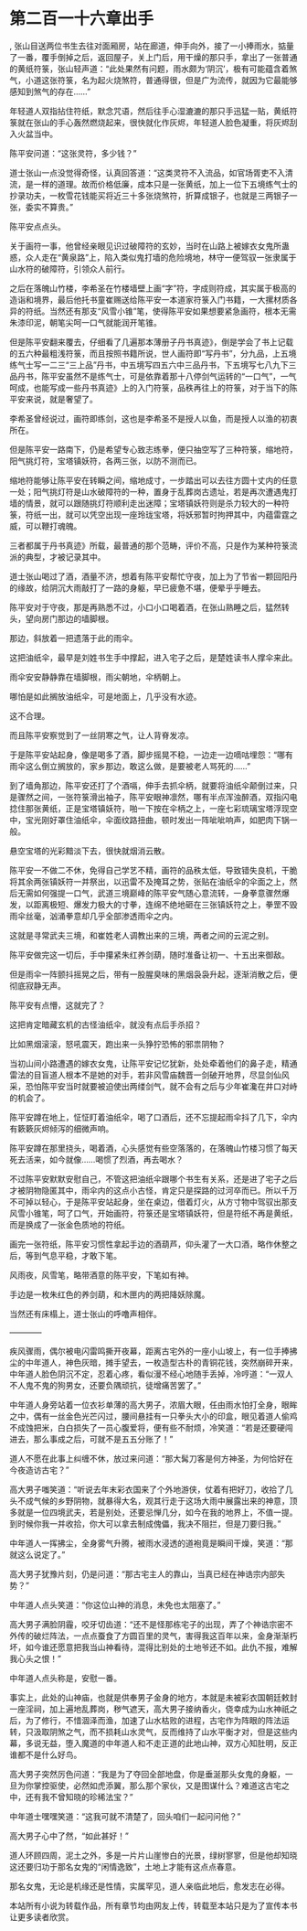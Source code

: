 # 第二百一十六章出手
,  张山目送两位书生去往对面厢房，站在廊道，伸手向外，接了一小捧雨水，掂量了一番，覆手倒掉之后，返回屋子，关上门后，用干燥的那只手，拿出了一张普通的黄纸符箓，张山轻声道：“此处果然有问题，雨水颇为‘阴沉’，极有可能蕴含着煞气，小道这张符箓，名为起火烧煞符，普通得很，但是广为流传，就因为它最能够感知到煞气的存在……”
   年轻道人双指拈住符纸，默念咒语，然后往手心湿漉漉的那只手迅猛一贴，黄纸符箓就在张山的手心轰然燃烧起来，很快就化作灰烬，年轻道人脸色凝重，将灰烬刮入火盆当中。
   陈平安问道：“这张灵符，多少钱？”
   道士张山一点没觉得奇怪，认真回答道：“这类灵符不入流品，如官场胥吏不入清流，是一样的道理。故而价格低廉，成本只是一张黄纸，加上一位下五境练气士的抄录功夫，一枚雪花钱能买将近三十多张烧煞符，折算成银子，也就是三两银子一张，委实不算贵。”
   陈平安点点头。
   关于画符一事，他曾经亲眼见识过破障符的玄妙，当时在山路上被嫁衣女鬼所蛊惑，众人走在“黄泉路”上，陷入类似鬼打墙的危险境地，林守一便驾驭一张隶属于山水符的破障符，引领众人前行。
   之后在落魄山竹楼，李希圣在竹楼墙壁上画“字”符，字成则符成，其实属于极高的造诣和境界，最后他托书童崔赐送给陈平安一本道家符箓入门书籍，一大摞材质各异的符纸。当然还有那支“风雪小锥”笔，使得陈平安如果想要紧急画符，根本无需朱漆印泥，朝笔尖呵一口气就能润开笔锥。
   但是陈平安翻来覆去，仔细看了几遍那本薄册子丹书真迹》，倒是学会了书上记载的五六种最粗浅符箓，而且按照书籍所说，世人画符即“写丹书”，分九品，上五境练气士写一二三“三上品”丹书，中五境写四五六中三品丹书，下五境写七八九下三品丹书，陈平安虽然不是练气士，可是依靠着那十八停剑气运转的“一口气”，一气呵成，也能写成一些丹书真迹》上的入门符箓，品秩再往上的符箓，对于当下的陈平安来说，就是奢望了。
   李希圣曾经说过，画符即练剑，这也是李希圣不是授人以鱼，而是授人以渔的初衷所在。
   但是陈平安一路南下，仍是希望专心致志练拳，便只抽空写了三种符箓，缩地符，阳气挑灯符，宝塔镇妖符，各两三张，以防不测而已。
   缩地符能够让陈平安在转瞬之间，缩地成寸，一步踏出可以去往方圆十丈内的任意一处；阳气挑灯符是山水破障符的一种，置身于乱葬岗古遗址，若是再次遭遇鬼打墙的情景，就可以跟随挑灯符顺利走出迷障；宝塔镇妖符则是杀力较大的一种符箓，符纸一出，就可以凭空出现一座玲珑宝塔，将妖邪暂时拘押其中，内蕴雷霆之威，可以鞭打魂魄。
   三者都属于丹书真迹》所载，最普通的那个范畴，评价不高，只是作为某种符箓流派的典型，才被记录其中。
   道士张山喝过了酒，酒量不济，想着有陈平安帮忙守夜，加上为了节省一颗回阳丹的缘故，给阴沉大雨敲打了一路的身躯，早已疲惫不堪，便晕乎乎睡去。
   陈平安对于守夜，那是再熟悉不过，小口小口喝着酒，在张山熟睡之后，猛然转头，望向房门那边的墙脚根。
   那边，斜放着一把遗落于此的雨伞。
   这把油纸伞，最早是刘姓书生手中撑起，进入宅子之后，是楚姓读书人撑伞来此。
   雨伞安安静静靠在墙脚根，雨尖朝地，伞柄朝上。
   哪怕是如此搁放油纸伞，可是地面上，几乎没有水迹。
   这不合理。
   而且陈平安察觉到了一丝阴寒之气，让人背脊发凉。
   于是陈平安站起身，像是喝多了酒，脚步摇晃不稳，一边走一边嘀咕埋怨：“哪有雨伞这么倒立搁放的，家乡那边，敢这么做，是要被老人骂死的……”
   到了墙角那边，陈平安还打了个酒嗝，伸手去抓伞柄，就要将油纸伞颠倒过来，只是骤然之间，一张符箓滑出袖子，陈平安眼神凛然，哪有半点浑浊醉酒，双指闪电捻住那张黄纸，正是宝塔镇妖符，啪一下按在伞柄之上，一座七彩琉璃宝塔浮现空中，宝光刚好罩住油纸伞，伞面纹路扭曲，顿时发出一阵呲呲响声，如肥肉下锅一般。
   悬空宝塔的光彩黯淡下去，很快就烟消云散。
   陈平安一不做二不休，免得自己学艺不精，画符的品秩太低，导致错失良机，干脆将其余两张镇妖符一并祭出，以迅雷不及掩耳之势，张贴在油纸伞的伞面之上，然后无需如何强提一口气，武道三境巅峰的陈平安气随心意流转，一身拳意骤然爆发，以距离极短、爆发力极大的寸拳，连绵不绝地砸在三张镇妖符之上，拳罡不毁雨伞丝毫，汹涌拳意却几乎全部渗透雨伞之内。
   这就是寻常武夫三境，和崔姓老人调教出来的三境，两者之间的云泥之别。
   陈平安做完这一切后，手中攥紧朱红养剑葫，随时准备让初一、十五出来御敌。
   但是雨伞一阵颤抖摇晃之后，带有一股腥臭味的黑烟袅袅升起，逐渐消散之后，便彻底寂静无声。
   陈平安有点懵，这就完了？
   这把肯定暗藏玄机的古怪油纸伞，就没有点后手杀招？
   比如黑烟滚滚，怒吼震天，跑出来一头狰狞恐怖的邪祟阴物？
   当初山间小路遭遇的嫁衣女鬼，让陈平安记忆犹新，处处牵着他们的鼻子走，精通雷法的目盲道人根本不是她的对手，若非风雪庙魏晋一剑破开地界，尽显剑仙风采，恐怕陈平安当时就要被迫使出两缕剑气，就不会有之后与少年崔瀺在井口对峙的机会了。
   陈平安蹲在地上，怔怔盯着油纸伞，喝了口酒后，还不忘提起雨伞抖了几下，伞内有簌簌灰烬倾泻的细微声响。
   陈平安蹲在那里挠头，喝着酒，心头感觉有些空落落的，在落魄山竹楼习惯了每天死去活来，如今就像……喝惯了烈酒，再去喝水？
   不过陈平安默默安慰自己，不管这把油纸伞跟哪个书生有关系，还是进了宅子之后才被阴物隐匿其中，雨伞内的这点小古怪，肯定只是探路的过河卒而已。所以千万不可掉以轻心，于是陈平安站起身，坐在桌边，借着灯火，从方寸物中驾驭出那支风雪小锥笔，呵了口气，开始画符，符箓还是宝塔镇妖符，但是符纸不再是黄纸，而是换成了一张金色质地的符纸。
   画完一张符纸，陈平安习惯性拿起手边的酒葫芦，仰头灌了一大口酒，略作休整之后，等到气息平稳，才敢下笔。
   风雨夜，风雪笔，略带酒意的陈平安，下笔如有神。
   手边是一枚朱红色的养剑葫，和木匣内的两把降妖除魔。
   当然还有床榻上，道士张山的呼噜声相伴。
   ————
   疾风骤雨，偶尔被电闪雷鸣撕开夜幕，距离古宅外的一座小山坡上，有一位手捧拂尘的中年道人，神色灰暗，摊手望去，一枚造型古朴的青铜花钱，突然崩碎开来，中年道人脸色阴沉不定，忍着心疼，看似漫不经心地随手丢掉，冷哼道：“一双人不人鬼不鬼的狗男女，还要负隅顽抗，徒增痛苦罢了。”
   中年道人身旁站着一位衣衫单薄的高大男子，浓眉大眼，任由雨水怕打全身，眼眸之中，偶有一丝金色光芒闪过，腰间悬挂有一只拳头大小的印盒，眼见着道人偷鸡不成蚀把米，白白损失了一员心腹爱将，便有些不耐烦，冷笑道：“若是还要硬闯进去，那么事成之后，可就不是五五分账了！”
   道人不愿在此事上纠缠不休，放过来问道：“那大髯刀客是何方神圣，为何恰好在今夜造访古宅？”
   高大男子嗤笑道：“听说去年末彩衣国来了个外地游侠，仗着有把好刀，收拾了几头不成气候的乡野阴物，就暴得大名，观其行走于这场大雨中展露出来的神意，顶多就是一位四境武夫，若是别处，还要忌惮几分，如今在我的地界上，不值一提。到时候你我一并收拾，你大可以拿去制成傀儡，我决不阻拦，但是刀要归我。”
   中年道人一挥拂尘，全身雾气升腾，被雨水浸透的道袍竟是瞬间干燥，笑道：“那就这么说定了。”
   高大男子犹豫片刻，仍是问道：“那古宅主人的靠山，当真已经在神诰宗内部失势？”
   中年道人点头笑道：“你这位山神的消息，未免也太阻塞了。”
   高大男子满脸阴霾，咬牙切齿道：“还不是怪那栋宅子的出现，弄了个神诰宗密不外传的破烂阵法，一点点蚕食了方圆百里的灵气，害得我这百年以来，金身渐渐朽坏，如今谁还愿意把我当山神看待，混得比别处的土地爷还不如。此仇不报，难解我心头之恨！”
   中年道人点头称是，安慰一番。
   事实上，此处的山神庙，也就是供奉男子金身的地方，本就是未被彩衣国朝廷敕封一座淫祠，加上遍地乱葬岗，秽气遮天，高大男子接纳香火，侥幸成为山水神祇之后，为了修行，不惜涸泽而渔，加速了山水枯败的进程，古宅作为阵眼的阵法运转，只汲取阴煞之气，而不损耗山水灵气，反而维持了山水平衡才对，但是这些内幕，多说无益，堕入魔道的中年道人和不走正道的此地山神，双方心知肚明，反正谁都不是什么好鸟。
   高大男子突然厉色问道：“我是为了夺回全部地盘，你是垂涎那头女鬼的身躯，一旦为你掌控驱使，必然如虎添翼，那么那个家伙，又是图谋什么？难道这古宅之中，还有我不曾知晓的珍稀法宝？”
   中年道士嘿嘿笑道：“这我可就不清楚了，回头咱们一起问问他？”
   高大男子心中了然，“如此甚好！”
   道人环顾四周，泥土之外，多是一片片山崖惨白的光景，绿树寥寥，但是他却知晓这还要归功于那名女鬼的“闲情逸致”，土地上才能有这点点春意。
   那名女鬼，无论是机缘还是性情，实属罕见，道人亲临此地后，愈发志在必得。
  本站所有小说为转载作品，所有章节均由网友上传，转载至本站只是为了宣传本书让更多读者欣赏。